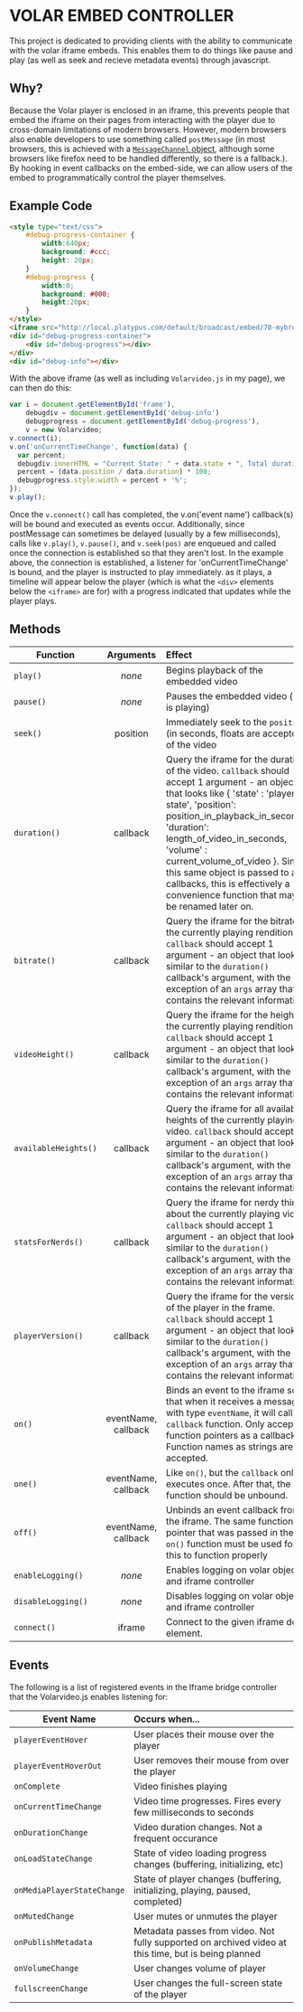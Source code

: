 VOLAR EMBED CONTROLLER
======================

This project is dedicated to providing clients with the ability to communicate with the volar iframe embeds.  This enables them to do things like pause and play (as well as seek and recieve metadata events) through javascript.

Why?
----
Because the Volar player is enclosed in an iframe, this prevents people that embed the iframe on their pages from interacting with the player due to cross-domain limitations of modern browsers.  However, modern browsers also enable developers to use something called `postMessage` (in most browsers, this is achieved with a [`MessageChannel` object](http://msdn.microsoft.com/en-us/library/windows/apps/hh441303.aspx), although some browsers like firefox need to be handled differently, so there is a fallback.).  By hooking in event callbacks on the embed-side, we can allow users of the embed to programmatically control the player themselves.

Example Code
------------
```html
<style type="text/css">
	#debug-progress-container {
		width:640px;
		background: #ccc;
		height: 20px;
	}
	#debug-progress {
		width:0;
		background: #000;
		height:20px;
	}
</style>
<iframe src="http://local.platypus.com/default/broadcast/embed/70-mybroadcast?w=640" frameborder="0" width="640" height="360" id="frame" scrolling="no"></iframe>
<div id="debug-progress-container">
	<div id="debug-progress"></div>
</div>
<div id="debug-info"></div>
```

With the above iframe (as well as including `Volarvideo.js` in my page), we can then do this:

```js
var i = document.getElementById('frame'),
	debugdiv = document.getElementById('debug-info')
	debugprogress = document.getElementById('debug-progress'),
	v = new Volarvideo;
v.connect(i);
v.on('onCurrentTimeChange', function(data) {
  var percent;
  debugdiv.innerHTML = "Current State: " + data.state + ", Total duration of video: " + data.duration + ", current position: " + data.position;
  percent = (data.position / data.duration) * 100;
  debugprogress.style.width = percent + '%';
});
v.play();
```

Once the `v.connect()` call has completed, the v.on('event name') callback(s) will be bound and executed as events occur.  Additionally, since postMessage can sometimes be delayed (usually by a few milliseconds), calls like `v.play()`, `v.pause()`, and `v.seek(pos)` are enqueued and called once the connection is established so that they aren't lost.  In the example above, the connection is established, a listener for 'onCurrentTimeChange' is bound, and the player is instructed to play immediately.  as it plays, a timeline will appear below the player (which is what the `<div>` elements below the `<iframe>` are for) with a progress indicated that updates while the player plays.

Methods
-------
| Function     | Arguments | Effect |
| ------------ |:---------:|:------ |
| `play()`     | *none*      | Begins playback of the embedded video |
| `pause()`    | *none*      | Pauses the embedded video (if it is playing) |
| `seek()`     | position  | Immediately seek to the `position` (in seconds, floats are accepted) of the video |
| `duration()` | callback  | Query the iframe for the duration of the video.  `callback` should accept 1 argument - an object that looks like { 'state' : 'player state', 'position': position_in_playback_in_seconds, 'duration': length_of_video_in_seconds, 'volume' : current_volume_of_video }.  Since this same object is passed to all callbacks, this is effectively a convenience function that may be renamed later on. |
| `bitrate()`  | callback | Query the iframe for the bitrate of the currently playing rendition.  `callback` should accept 1 argument - an object that looks similar to the `duration()` callback's argument, with the exception of an `args` array that contains the relevant information. |
| `videoHeight()` | callback | Query the iframe for the height of the currently playing rendition.  `callback` should accept 1 argument - an object that looks similar to the `duration()` callback's argument, with the exception of an `args` array that contains the relevant information. |
| `availableHeights()` | callback | Query the iframe for all available heights of the currently playing video.  `callback` should accept 1 argument - an object that looks similar to the `duration()` callback's argument, with the exception of an `args` array that contains the relevant information. |
| `statsForNerds()` | callback | Query the iframe for nerdy things about the currently playing video.  `callback` should accept 1 argument - an object that looks similar to the `duration()` callback's argument, with the exception of an `args` array that contains the relevant information. |
| `playerVersion()` | callback | Query the iframe for the version of the player in the frame.  `callback` should accept 1 argument - an object that looks similar to the `duration()` callback's argument, with the exception of an `args` array that contains the relevant information. |
| `on()`       | eventName, callback | Binds an event to the iframe so that when it receives a message with type `eventName`, it will call the `callback` function.  Only accepts function pointers as a callback.  Function names as strings are not accepted. |
| `one()`      | eventName, callback | Like `on()`, but the `callback` only executes once.  After that, the function should be unbound. |
| `off()`      | eventName, callback | Unbinds an event callback from the iframe.  The same function pointer that was passed in the `on()` function must be used for this to function properly |
| `enableLogging()` | *none* | Enables logging on volar object and iframe controller |
| `disableLogging()` | *none* | Disables logging on volar object and iframe controller |
| `connect()` | iframe | Connect to the given iframe dom element. |


Events
---------
The following is a list of registered events in the Iframe bridge controller that the Volarvideo.js enables listening for:

| Event Name                 | Occurs when...      |
| -------------------------- |:------------------- |
| `playerEventHover`         | User places their mouse over the player |
| `playerEventHoverOut`      | User removes their mouse from over the player |
| `onComplete`               | Video finishes playing |
| `onCurrentTimeChange`      | Video time progresses.  Fires every few milliseconds to seconds |
| `onDurationChange`         | Video duration changes.  Not a frequent occurance |
| `onLoadStateChange`        | State of video loading progress changes (buffering, initializing, etc) |
| `onMediaPlayerStateChange` | State of player changes (buffering, initializing, playing, paused, completed) |
| `onMutedChange`            | User mutes or unmutes the player |
| `onPublishMetadata`        | Metadata passes from video.  Not fully supported on archived video at this time, but is being planned |
| `onVolumeChange`           | User changes volume of player |
| `fullscreenChange`         | User changes the full-screen state of the player |
